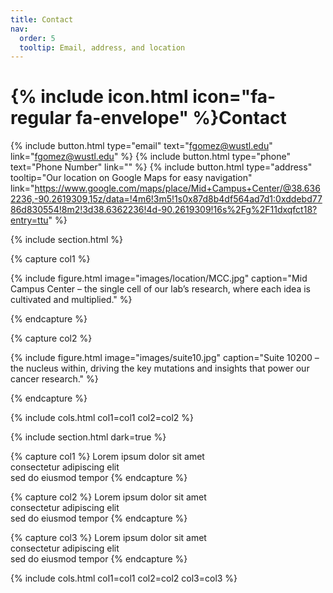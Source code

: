 ```yaml
---
title: Contact
nav:
  order: 5
  tooltip: Email, address, and location
---
```


# {% include icon.html icon="fa-regular fa-envelope" %}Contact


{%
  include button.html
  type="email"
  text="fgomez@wustl.edu"
  link="fgomez@wustl.edu"
%}
{%
  include button.html
  type="phone"
  text="Phone Number"
  link=""
%}
{%
  include button.html
  type="address"
  tooltip="Our location on Google Maps for easy navigation"
link="https://www.google.com/maps/place/Mid+Campus+Center/@38.6362236,-90.2619309,15z/data=!4m6!3m5!1s0x87d8b4df564ad7d1:0xddebd7786d830554!8m2!3d38.6362236!4d-90.2619309!16s%2Fg%2F11dxqfct18?entry=ttu"
%}

{% include section.html %}

{% capture col1 %}

{%
  include figure.html
  image="images/location/MCC.jpg"
  caption="Mid Campus Center – the single cell of our lab’s research, where each idea is cultivated and multiplied."
%}

{% endcapture %}

{% capture col2 %}

{%
  include figure.html
  image="images/suite10.jpg"
  caption="Suite 10200 – the nucleus within, driving the key mutations and insights that power our cancer research."
%}

{% endcapture %}

{% include cols.html col1=col1 col2=col2 %}

{% include section.html dark=true %}

{% capture col1 %}
Lorem ipsum dolor sit amet  
consectetur adipiscing elit  
sed do eiusmod tempor
{% endcapture %}

{% capture col2 %}
Lorem ipsum dolor sit amet  
consectetur adipiscing elit  
sed do eiusmod tempor
{% endcapture %}

{% capture col3 %}
Lorem ipsum dolor sit amet  
consectetur adipiscing elit  
sed do eiusmod tempor
{% endcapture %}

{% include cols.html col1=col1 col2=col2 col3=col3 %}
